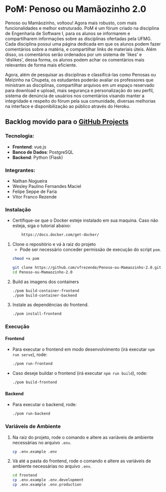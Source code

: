 # PoM: Penoso ou Mamãozinho 2.0

Penoso ou Mamãozinho, voltoou! Agora mais robusto, com mais funcionalidades e melhor estruturado. PoM é um fórum criado na disciplina de Engenharia de Software I, para os alunos se informarem e compartilharem informações sobre as disciplinas ofertadas pela UFMG. Cada disciplina possui uma página dedicada em que os alunos podem fazer comentários sobre a matéria, e compartilhar links de materiais úteis. Além disso, os comentários serão ordenados por um sistema de 'likes' e 'dislikes', dessa forma, os alunos podem achar os comentários mais relevantes de forma mais eficiente.

Agora, além de pesquisar as disciplinas e classificá-las como Penosas ou Melzinho na Chupeta, os estudantes poderão avaliar os professores que ministram as disciplinas, compartilhar arquivos em um espaço reservado para download e upload, mais segurança e personalização do seu perfil, sistema de denúncia de usuários nos comentários visando manter a integridade e respeito do fórum pela sua comunidade, diversas melhorias na interface e disponibilização ao público através do Heroku.

## Backlog movido para o [GitHub Projects](https://github.com/vfrezende/Penoso-ou-Mamaozinho-2.0/projects/1)

### Tecnologia:
* __Frontend__: vue.js
* __Banco de Dados__: PostgreSQL
* __Backend__: Python (Flask)

### Integrantes:
* Nathan Nogueira
* Wesley Paulino Fernandes Maciel
* Felipe Seppe de Faria
* Vitor Franco Rezende 
### Instalação

* Certifique-se que o Docker esteje instalado em sua maquina. Caso não esteja, siga o tutorial abaixo:
    ```bash
        https://docs.docker.com/get-docker/
    ```
1. Clone o repositório e vá à raiz do projeto
    * Pode ser necessário conceder permissão de execução do script `pom`.
    ```bash
    chmod +x pom
    ```
    ```bash
    git clone https://github.com/vfrezende/Penoso-ou-Mamaozinho-2.0.git
    cd Penoso-ou-Mamaozinho-2.0
    ```
2. Build as imagens dos containers
    ```bash
    ./pom build-container-frontend
    ./pom build-container-backend
    ```
3. Instale as dependências do frontend.
    ```bash
    ./pom install-frontend
    ```

### Execução

#### Frontend
* Para executar o frontend em modo desenvolvimento (irá executar `npm run serve`), rode:
    ```bash
    ./pom run-frontend
    ```
* Caso deseje buildar o frontend (irá executar `npm run build`), rode:
    ```bash
    ./pom build-frontend
    ```

#### Backend
* Para executar o backend, rode:
    ```bash
    ./pom run-backend
    ```

### Variáveis de Ambiente
1. Na raiz do projeto, rode o comando e altere as variáveis de ambiente necessárias no arquivo ```.env```.
    ```bash
    cp .env.example .env
    ```
2. Vá até a pasta do frontend, rode o comando e altere as variáveis de ambiente necessárias no arquivo ```.env```.
    ```bash
    cd frontend
    cp .env.example .env.development
    cp .env.example .env.production
    ```
